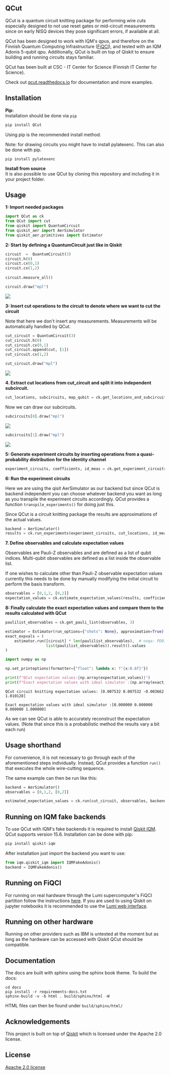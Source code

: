 ## QCut

QCut is a quantum circuit knitting package for performing wire cuts especially designed to not use reset gates or mid-circuit measurements since on early NISQ devices they pose significant errors, if available at all.

QCut has been designed to work with IQM's qpus, and therefore on the Finnish Quantum Computing Infrastructure ([FiQCI](https://fiqci.fi/)), and tested with an IQM Adonis 5-qubit qpu. Additionally, QCut is built on top of Qiskit to ensure building and running circuits stays familiar.

QCut has been built at CSC - IT Center for Science (Finnish IT Center for Science).

Check out [qcut.readthedocs.io](https://qcut.readthedocs.io/en/latest/) for documentation and more examples.

## Installation

**Pip:**  
Installation should be done via `pip`

```python
pip install QCut
```

Using pip is the recommended install method.

Note: for drawing circuits you might have to install pylatexenc. This can also be done with pip.

```pyhton
pip install pylatexenc
```

**Install from source**  
It is also possible to use QCut by cloning this repository and including it in your project folder.

## Usage

**1: Import needed packages**

```python
import QCut as ck
from QCut import cut
from qiskit import QuantumCircuit
from qiskit_aer import AerSimulator
from qiskit_aer.primitives import Estimator
```

**2: Start by defining a QuantumCircuit just like in Qiskit**

```python
circuit  =  QuantumCircuit(3)
circuit.h(0)
circuit.cx(0,1)
circuit.cx(1,2)
   
circuit.measure_all()

circuit.draw("mpl")
```

![](./docs/_static/images/circ1.png)

**3: Insert cut operations to the circuit to denote where we want to cut the circuit**

Note that here we don't insert any measurements. Measurements will be automatically handled by QCut.

```python
cut_circuit = QuantumCircuit(3)
cut_circuit.h(0)
cut_circuit.cx(0,1)
cut_circuit.append(cut, [1])
cut_circuit.cx(1,2)

cut_circuit.draw("mpl")
```

![](./docs/_static/images/circ2.png)

**4\. Extract cut locations from cut\_circuit and split it into independent subcircuit.**

```python
cut_locations, subcircuits, map_qubit = ck.get_locations_and_subcircuits(qc_cut)
```

Now we can draw our subcircuits.

```python
subcircuits[0].draw("mpl")
```

![](./docs/_static/images/circ3.png)

```python
subcircuits[1].draw("mpl")
```

![](./docs/_static/images/circ4.png)

**5: Generate experiment circuits by inserting operations from a quasi-probability distribution for the identity channel**

```python
experiment_circuits, coefficients, id_meas = ck.get_experiment_circuits(subcircuits, cut_locations)
```

**6: Run the experiment circuits**

Here we are using the qisit AerSimulator as our backend but since QCut is backend independent you can choose whatever backend you want as long as you transpile the experiment circuits accordingly. QCut provides a function `transpile_experiments()` for doing just this.

Since QCut is a circuit knitting package the results are approximations of the actual values.

```python
backend = AerSimulator()
results = ck.run_experiments(experiment_circuits, cut_locations, id_meas, backend=backend)
```

**7\. Define observables and calculate expectation values**

Observables are Pauli-Z observables and are defined as a list of qubit indices. Multi-qubit observables are defined as a list inside the observable list.

If one wishes to calculate other than Pauli-Z observable expectation values currently this needs to be done by manually modifying the initial circuit to perform the basis transform.

```python
observables = [0,1,2, [0,2]]
expectation_values = ck.estimate_expectation_values(results, coefficients, cut_locations, observables, map_qubit)
```

**8: Finally calculate the exact expectation values and compare them to the results calculated with QCut**

```python
paulilist_observables = ck.get_pauli_list(observables, 3)

estimator = Estimator(run_options={"shots": None}, approximation=True)
exact_expvals = (
    estimator.run([circuit] * len(paulilist_observables),  # noqa: PD011
                  list(paulilist_observables)).result().values
)
```

```python
import numpy as np

np.set_printoptions(formatter={"float": lambda x: f"{x:0.6f}"})

print(f"QCut expectation values:{np.array(expectation_values)}")
print(f"Exact expectation values with ideal simulator :{np.array(exact_expvals)}")
```

`QCut circuit knitting expectation values: [0.007532 0.007532 -0.003662 1.010128]`

`Exact expectation values with ideal simulator :[0.000000 0.000000 0.000000 1.000000]`

As we can see QCut is able to accurately reconstruct the expectation values. (Note that since this is a probabilistic method the results vary a bit each run)

## Usage shorthand

For convenience, it is not necessary to go through each of the aforementioned steps individually. Instead, QCut provides a function `run()` that executes the whole wire-cutting sequence.

The same example can then be run like this:

```python
backend = AerSimulator()
observables = [0,1,2, [0,2]]

estimated_expectation_values = ck.run(cut_circuit, observables, backend)
```

## Running on IQM fake backends

To use QCut with IQM's fake backends it is required to install [Qiskit IQM](https://github.com/iqm-finland/qiskit-on-iqm). QCut supports version 15.6. Installation can be done with pip:

```python
pip install qiskit-iqm
```

After installation just import the backend you want to use:

```python
from iqm.qiskit_iqm import IQMFakeAdonis()
backend = IQMFakeAdonis()
```

## Running on FiQCI

For running on real hardware through the Lumi supercomputer's FiQCI partition follow the instructions [here](https://docs.csc.fi/computing/quantum-computing/helmi/running-on-helmi/). If you are used to using Qiskit on jupyter notebooks it is recommended to use the [Lumi web interface](https://docs.lumi-supercomputer.eu/runjobs/webui/).

## Running on other hardware

Running on other providers such as IBM is untested at the moment but as long as the hardware can be accessed with Qiskit QCut should be compatible.

## Documentation

The docs are built with sphinx using the sphinx book theme. To build the docs:

```
cd docs
pip install -r requirements-docs.txt
sphinx-build -v -b html . build/sphinx/html -W
```

HTML files can then be found under `build/sphinx/html/`

## Acknowledgements

This project is built on top of [Qiskit](https://github.com/Qiskit/qiskit) which is licensed under the Apache 2.0 license.

## License

[Apache 2.0 license](https://github.com/JooNiv/QCut/blob/main/LICENSE)
